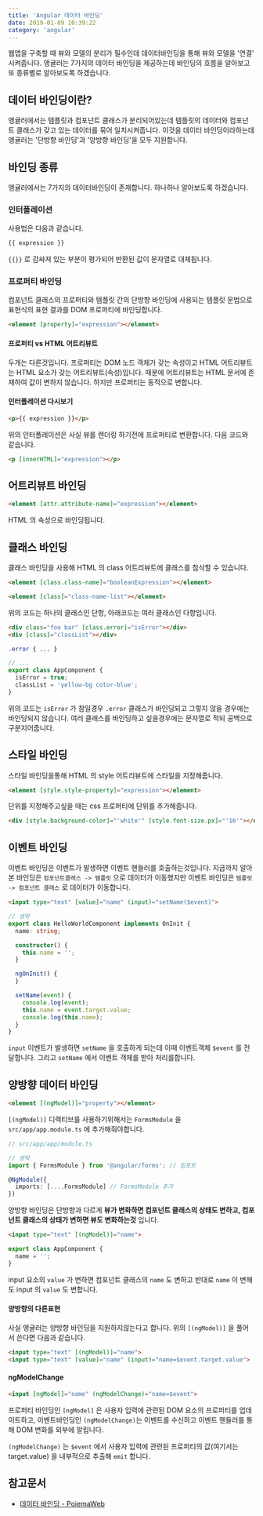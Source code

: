 ```yaml
---
title: 'Angular 데이터 바인딩'
date: 2019-01-09 10:39:22
category: 'angular'
---
```


웹앱을 구축할 때 뷰와 모델의 분리가 필수인데 데이터바인딩을 통해 뷰와 모델을 '연결' 시켜줍니다.
앵귤러는 7가지의 데이터 바인딩을 제공하는데 바인딩의 흐름을 알아보고 또 종류별로 알아보도록 하겠습니다.


## 데이터 바인딩이란?
앵귤러에서는 템플릿과 컴포넌트 클래스가 분리되어있는데 템플릿의 데이터와 컴포넌트 클래스가 갖고 있는 데이터를 묶어 일치시켜줍니다. 이것을 데이터 바인딩이라하는데 앵귤러는 '단방향 바인딩'과 '양방향 바인딩'을 모두 지원합니다.

## 바인딩 종류
앵귤러에서는 7가지의 데이터바인딩이 존재합니다. 하나하나 알아보도록 하겠습니다.

### 인터폴레이션
사용법은 다음과 같습니다.
```html
{{ expression }}
```

`{{}}` 로 감싸져 있는 부분이 평가되어 반환된 값이 문자열로 대체됩니다.

### 프로퍼티 바인딩
컴포넌트 클래스의 프로퍼티와 템플릿 간의 단방향 바인딩에 사용되는 템플릿 문법으로 표현식의 표현 결과를 DOM 프로퍼티에 바인딩합니다.

```html
<element [property]="expression"></element>
```

#### 프로퍼티 vs HTML 어트리뷰트
두개는 다른것입니다. 프로퍼티는 DOM 노드 객체가 갖는 속성이고 HTML 어트리뷰트는 HTML 요소가 갖는 어트리뷰트(속성)입니다. 때문에 어트리뷰트는 HTML 문서에 존재하여 값이 변하지 않습니다. 하지만 프로퍼티는 동적으로 변합니다.

#### 인터폴레이션 다시보기
```html
<p>{{ expression }}</p>
```
위의 인터폴레이션은 사실 뷰를 렌더링 하기전에 프로퍼티로 변환합니다. 다음 코드와 같습니다.

```HTML
<p [innerHTML]="expression"></p>
```

## 어트리뷰트 바인딩
```html
<element [attr.attribute-name]="expression"></element>
```
HTML 의 속성으로 바인딩됩니다.

## 클래스 바인딩
클래스 바인딩을 사용해 HTML 의 class 어트리뷰트에 클래스를 첨삭할 수 있습니다.
```html
<element [class.class-name]="booleanExpression"></element>

<element [class]="class-name-list"></element>
```

위의 코드는 하나의 클래스인 단항, 아래코드는 여러 클래스인 다항입니다.

```html
<div class="foo bar" [class.error]="isError"></div>
<div [class]="classList"></div>
```
```css
.error { ... }
```
```ts
// ...
export class AppComponent {
  isError = true;
  classList = 'yellow-bg color-blue';
}
```

위의 코드는 `isError` 가 참일경우 `.error` 클래스가 바인딩되고 그렇지 않을 경우에는 바인딩되지 않습니다. 여러 클래스를 바인딩하고 싶을경우에는 문자열로 적되 공백으로 구분지어줍니다.

## 스타일 바인딩
스타일 바인딩을통해 HTML 의 style 어트리뷰트에 스타일을 지정해줍니다.
```HTML
<element [style.style-property]="expression"></element>
```
단위를 지정해주고싶을 때는 css 프로퍼티에 단위를 추가해줍니다.
```html
<div [style.background-color]="'white'" [style.font-size.px]="'16'"></div>
```

## 이벤트 바인딩
이벤트 바인딩은 이벤트가 발생하면 이벤트 핸들러를 호출하는것입니다. 지금까지 알아본 바인딩은 `컴포넌트클래스 -> 템플릿` 으로 데이터가 이동했지만 이벤트 바인딩은 `템플릿 -> 컴포넌트 클래스` 로 데이터가 이동합니다.

```html
<input type="text" [value]="name" (input)="setName($event)">
```
```ts
// 생략
export class HelloWorldComponent implements OnInit {
  name: string;

  constructor() {
    this.name = '';
  }

  ngOnInit() {
  }

  setName(event) {
    console.log(event);
    this.name = event.target.value;
    console.log(this.name);
  }
}
```

`input` 이벤트가 발생하면 `setName` 을 호출하게 되는데 이때 이벤트객체 `$event` 를 전달합니다. 그리고 `setName` 에서 이벤트 객체를 받아 처리를합니다.

## 양방향 데이터 바인딩
```html
<element [(ngModel)]="property"></element>
```

`[(ngModel)]` 디렉티브를 사용하기위해서는 `FormsModule` 을 `src/app/app.module.ts` 에 추가해줘야합니다.

```ts
// src/app/app/module.ts

// 생략
import { FormsModule } from '@angular/forms'; // 임포트

@NgModule({
  imports: [...,FormsModule] // FormsModule 추가
})
```

양방향 바인딩은 단방향과 다르게 **뷰가 변화하면 컴포넌트 클래스의 상태도 변하고, 컴포넌트 클래스의 상태가 변하면 뷰도 변화하는것** 입니다.

```html
<input type="text" [(ngModel)]="name">
```

```ts
export class AppComponent {
  name = '';
}
```
input 요소의 `value` 가 변하면 컴포넌트 클래스의 `name` 도 변하고 반대로 `name` 이 변해도 input 의 `value` 도 변합니다.

#### 양방향의 다른표현
사실 앵귤러는 양방향 바인딩을 지원하지않는다고 합니다. 위의 `[(ngModel)]` 을 풀어서 쓴다면 다음과 같습니다.
```html
<input type="text" [(ngModel)]="name">
<input type="text" [value]="name" (input)="name=$event.target.value">
```

#### ngModelChange
```html
<input [ngModel]="name" (ngModelChange)="name=$event">
```
프로퍼티 바인딩인 `[ngModel]` 은 사용자 입력에 관련된 DOM 요소의 프로퍼티를 업데이트하고, 이벤트바인딩인 `(ngModelChange)`는 이벤트를 수신하고 이벤트 핸들러를 통해 DOM 변화를 외부에 알립니다.

`(ngModelChange)` 는 `$event` 에서 사용자 입력에 관련된 프로퍼티의 값(여기서는 target.value) 을 내부적으로 추출해 `emit` 합니다.

## 참고문서
* [데이터 바인딩 - PoiemaWeb](https://poiemaweb.com/angular-component-data-binding)
